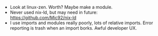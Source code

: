 * Look at linux-zen. Worth? Maybe make a module.
* Never used nix-ld, but may need in future: https://github.com/Mic92/nix-ld
* I use imports and modules really poorly, lots of relative imports. Error
  reporting is trash when an import borks. Awful developer UX.
